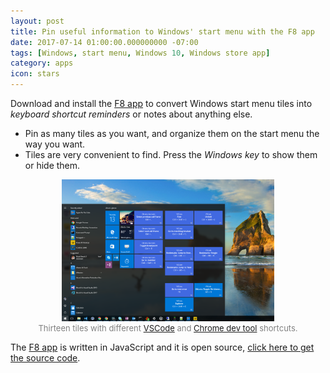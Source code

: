 ```yaml
---
layout: post
title: Pin useful information to Windows' start menu with the F8 app
date: 2017-07-14 01:00:00.000000000 -07:00
tags: [Windows, start menu, Windows 10, Windows store app]
category: apps
icon: stars
---
```


Download and install the [F8 app][f8] to convert Windows start menu tiles into *keyboard shortcut reminders* or notes about anything else.

* Pin as many tiles as you want, and organize them on the start menu the way you want.
* Tiles are very convenient to find. Press the *Windows key* to show them or hide them.

<figure style="text-align: center">
<a href="/assets/images/f8App.png"><img style="max-width: 80%; text-align: center" src="/assets/images/f8App.png" title="Windows 10 start menu with custom tiles" /></a>
<figcaption style="font-size: small; color: gray">Thirteen tiles with different <a href="https://code.visualstudio.com/shortcuts/keyboard-shortcuts-windows.pdf">VSCode</a> and <a href="https://developers.google.com/web/tools/chrome-devtools/shortcuts">Chrome dev tool</a> shortcuts.</figcaption>
</figure>

The [F8 app][f8] is written in JavaScript and it is open source, [click here to get the source code][f8-github].


[f8]: https://www.microsoft.com/en-us/store/p/f8-pin-keyboard-shortcuts-to-the-start-menu/9p7ncd0q35tj
[f8-github]: https://github.com/kiewic/f8-keyboard-shortcuts-app
